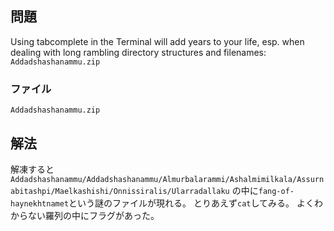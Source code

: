 ## 問題

Using tabcomplete in the Terminal will add years to your life, esp. when dealing with long rambling directory structures and filenames: `Addadshashanammu.zip`

### ファイル

`Addadshashanammu.zip`

## 解法

解凍すると
`Addadshashanammu/Addadshashanammu/Almurbalarammi/Ashalmimilkala/Assurnabitashpi/Maelkashishi/Onnissiralis/Ularradallaku`
の中に`fang-of-haynekhtnamet`という謎のファイルが現れる。
とりあえず`cat`してみる。
よくわからない羅列の中にフラグがあった。
